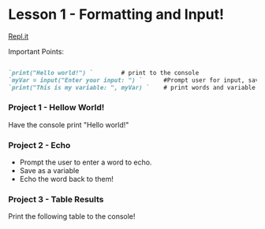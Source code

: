 # Lesson 1 - Formatting and Input!

[Repl.it](https://repl.it/~)

Important Points:
```markdown

`print("Hello world!") `        # print to the console
`myVar = input("Enter your input: ") `      #Prompt user for input, save as variable
`print("This is my variable: ", myVar) `    # print words and variable

```

### Project 1 - Hellow World!

Have the console print "Hello world!"



### Project 2 - Echo 

- Prompt the user to enter a word to echo.
- Save as a variable
- Echo the word back to them!

### Project 3 - Table Results

Print the following table to the console!

